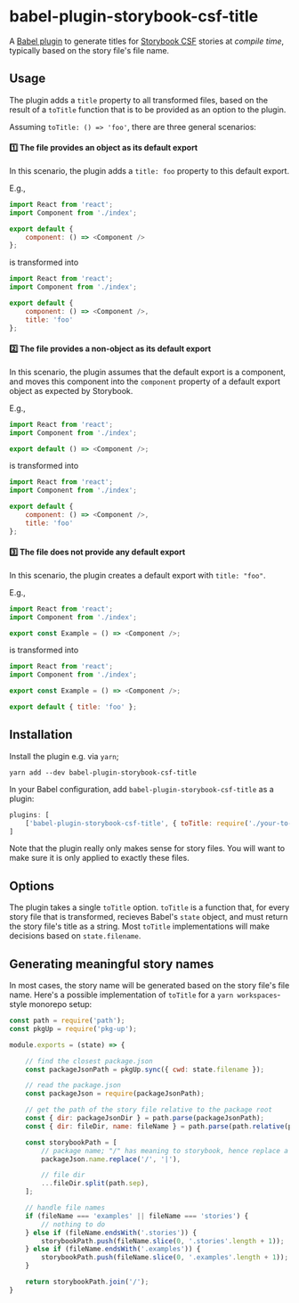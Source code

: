 # babel-plugin-storybook-csf-title

A [Babel plugin](https://babeljs.io/docs/en/plugins/) to generate titles for [Storybook CSF](https://storybook.js.org/docs/formats/component-story-format/) stories at _compile time_, typically based on the story file's file name.

## Usage

The plugin adds a `title` property to all transformed files, based on the result of a `toTitle` function that is to be provided as an option to the plugin.

Assuming `toTitle: () => 'foo'`, there are three general scenarios:

#### 1️⃣ The file provides an object as its default export

In this scenario, the plugin adds a `title: foo` property to this default export.

E.g., 

```js
import React from 'react';
import Component from './index';

export default { 
    component: () => <Component />
};
```

is transformed into

```js
import React from 'react';
import Component from './index';

export default { 
    component: () => <Component />,
    title: 'foo'
};
```

#### 2️⃣ The file provides a non-object as its default export

In this scenario, the plugin assumes that the default export is a component, and moves this component into the `component` property of a default export object as expected by Storybook.

E.g., 

```js
import React from 'react';
import Component from './index';

export default () => <Component />;
```

is transformed into

```js
import React from 'react';
import Component from './index';

export default { 
    component: () => <Component />,
    title: 'foo'
};
```

#### 3️⃣ The file does not provide any default export

In this scenario, the plugin creates a default export with `title: "foo"`.

E.g., 

```js
import React from 'react';
import Component from './index';

export const Example = () => <Component />;
```

is transformed into

```js
import React from 'react';
import Component from './index';

export const Example = () => <Component />;

export default { title: 'foo' };
```

## Installation

Install the plugin e.g. via `yarn`;

```
yarn add --dev babel-plugin-storybook-csf-title
```

In your Babel configuration, add `babel-plugin-storybook-csf-title` as a plugin:

```js
plugins: [
    ['babel-plugin-storybook-csf-title', { toTitle: require('./your-to-title-function') }],
]
```

Note that the plugin really only makes sense for story files. You will want to make sure it is only applied to exactly these files.

## Options

The plugin takes a single `toTitle` option. `toTitle` is a function that, for every story file that is transformed, recieves Babel's `state` object, and must return the story file's title as a string. Most `toTitle` implementations will make decisions based on `state.filename`. 

## Generating meaningful story names

In most cases, the story name will be generated based on the story file's file name. Here's a possible implementation of `toTitle` for a `yarn workspaces`-style monorepo setup:

```js
const path = require('path');
const pkgUp = require('pkg-up');

module.exports = (state) => {

    // find the closest package.json
    const packageJsonPath = pkgUp.sync({ cwd: state.filename });

    // read the package.json
    const packageJson = require(packageJsonPath);

    // get the path of the story file relative to the package root
    const { dir: packageJsonDir } = path.parse(packageJsonPath);
    const { dir: fileDir, name: fileName } = path.parse(path.relative(packageJsonDir, state.filename));

    const storybookPath = [
        // package name; "/" has meaning to storybook, hence replace a possible "/" by "|"
        packageJson.name.replace('/', '|'),

        // file dir
        ...fileDir.split(path.sep),
    ];

    // handle file names
    if (fileName === 'examples' || fileName === 'stories') {
        // nothing to do
    } else if (fileName.endsWith('.stories')) {
        storybookPath.push(fileName.slice(0, '.stories'.length + 1));
    } else if (fileName.endsWith('.examples')) {
        storybookPath.push(fileName.slice(0, '.examples'.length + 1));
    }

    return storybookPath.join('/');
}
```